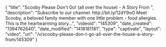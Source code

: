 {
    "title": "Scooby Please Don't Go! (all over the house) - A Story From ",
    "description": "Subscribe to our channel: http:\/\/bit.ly\/12dY9oO Meet Scooby, a beloved family member with one little problem - food allergies. This is the heartwarming story...",
    "videoid": "145309",
    "date_created": "1394762640",
    "date_modified": "1418181181",
    "type": "captivate",
    "layout": "video",
    "url": "\/v\/scooby-please-don-t-go-all-over-the-house-a-story-from\/145309"
}